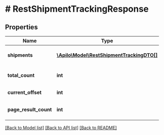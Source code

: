 # # RestShipmentTrackingResponse

## Properties

Name | Type | Description | Notes
------------ | ------------- | ------------- | -------------
**shipments** | [**\Apilo\Model\RestShipmentTrackingDTO[]**](RestShipmentTrackingDTO.md) | List of shipments tracking | [optional]
**total_count** | **int** | Number of matching results | [optional]
**current_offset** | **int** | Current list offset | [optional]
**page_result_count** | **int** | Number of results per page | [optional]

[[Back to Model list]](../../README.md#models) [[Back to API list]](../../README.md#endpoints) [[Back to README]](../../README.md)
